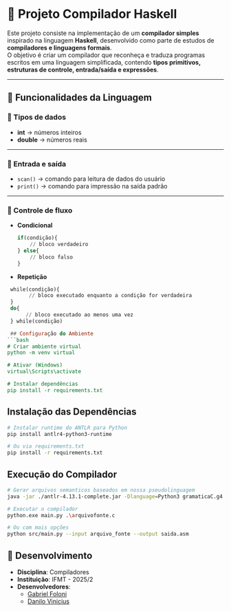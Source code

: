 # 🚀 Projeto Compilador Haskell

Este projeto consiste na implementação de um **compilador simples** inspirado na linguagem **Haskell**, desenvolvido como parte de estudos de **compiladores e linguagens formais**.  
O objetivo é criar um compilador que reconheça e traduza programas escritos em uma linguagem simplificada, contendo **tipos primitivos, estruturas de controle, entrada/saída e expressões**.

---

## 📌 Funcionalidades da Linguagem

### 🔹 Tipos de dados
- **int** → números inteiros  
- **double** → números reais 

---

### 🔹 Entrada e saída
- `scan()` → comando para leitura de dados do usuário  
- `print()` → comando para impressão na saída padrão  

---

### 🔹 Controle de fluxo
- **Condicional**  
  ```haskell
  if(condição){
      // bloco verdadeiro
  } else{
      // bloco falso
  }
- **Repetição**
```haskell
 while(condição){
       // bloco executado enquanto a condição for verdadeira
 }
 do{
      // bloco executado ao menos uma vez
 } while(condição)

 ## Configuração do Ambiente
```bash
# Criar ambiente virtual
python -m venv virtual

# Ativar (Windows)
virtual\Scripts\activate

# Instalar dependências
pip install -r requirements.txt
```
## Instalação das Dependências
```bash
# Instalar runtime do ANTLR para Python
pip install antlr4-python3-runtime

# Ou via requirements.txt
pip install -r requirements.txt
```
## Execução do Compilador
```bash
# Gerar arquivos semanticos baseados em nossa pseudolinguagem
java -jar ./antlr-4.13.1-complete.jar -Dlanguage=Python3 gramaticaC.g4

# Executar o compilador
python.exe main.py .\arquivofonte.c

# Ou com mais opções
python src/main.py --input arquivo_fonte --output saida.asm
```
## 👥 Desenvolvimento

- **Disciplina**: Compiladores
- **Instituição**: IFMT - 2025/2
- **Desenvolvedores**:
  - [Gabriel Foloni](https://github.com/Fologne)
  - [Danilo Vinicius](https://github.com/danilovinicius51)